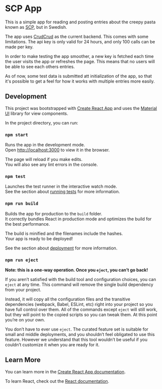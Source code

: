 # SCP App

This is a simple app for reading and posting entries about the creepy pasta known as [SCP](https://en.wikipedia.org/wiki/SCP_Foundation), but in Swedish.

The app uses [CrudCrud](https://crudcrud.com/) as the current backend. This comes with some limitations. The api key is only valid for 24 hours, and only 100 calls can be made per key.

In order to make testing the app smoother, a new key is fetched each time the user visits the app or refreshes the page. This means that no users will be able to see each others entries.

As of now, some test data is submitted att initialization of the app, so that it's possible to get a feel for how it works with multiple entries more easily.

## Development

This project was bootstrapped with [Create React App](https://github.com/facebook/create-react-app) and uses the [Material UI](https://mui.com/) library for view components.

In the project directory, you can run:

### `npm start`

Runs the app in the development mode.\
Open [http://localhost:3000](http://localhost:3000) to view it in the browser.

The page will reload if you make edits.\
You will also see any lint errors in the console.

### `npm test`

Launches the test runner in the interactive watch mode.\
See the section about [running tests](https://facebook.github.io/create-react-app/docs/running-tests) for more information.

### `npm run build`

Builds the app for production to the `build` folder.\
It correctly bundles React in production mode and optimizes the build for the best performance.

The build is minified and the filenames include the hashes.\
Your app is ready to be deployed!

See the section about [deployment](https://facebook.github.io/create-react-app/docs/deployment) for more information.

### `npm run eject`

**Note: this is a one-way operation. Once you `eject`, you can’t go back!**

If you aren’t satisfied with the build tool and configuration choices, you can `eject` at any time. This command will remove the single build dependency from your project.

Instead, it will copy all the configuration files and the transitive dependencies (webpack, Babel, ESLint, etc) right into your project so you have full control over them. All of the commands except `eject` will still work, but they will point to the copied scripts so you can tweak them. At this point you’re on your own.

You don’t have to ever use `eject`. The curated feature set is suitable for small and middle deployments, and you shouldn’t feel obligated to use this feature. However we understand that this tool wouldn’t be useful if you couldn’t customize it when you are ready for it.

## Learn More

You can learn more in the [Create React App documentation](https://facebook.github.io/create-react-app/docs/getting-started).

To learn React, check out the [React documentation](https://reactjs.org/).
